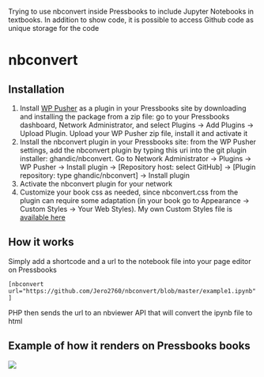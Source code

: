 Trying to use nbconvert inside Pressbooks to include Jupyter Notebooks in textbooks. In addition to show code, it is possible to access Github code as unique storage for the code

# nbconvert

## Installation

1. Install [WP Pusher](https://wppusher.com/) as a plugin in your Pressbooks site by downloading and installing the package from a zip file: go to your Pressbooks dashboard, Network Administrator, and select Plugins -> Add Plugins -> Upload Plugin. Upload your WP Pusher zip file, install it and activate it
2. Install the nbconvert plugin in your Pressbooks site: from the WP Pusher settings, add the nbconvert plugin by typing this uri into the git plugin installer: ghandic/nbconvert. Go to Network Administrator -> Plugins -> WP Pusher -> Install plugin -> [Repository host: select GitHub] -> [Plugin repository: type ghandic/nbconvert] -> Install plugin
3. Activate the nbconvert plugin for your network
4. Customize your book css as needed, since nbconvert.css from the plugin can require some adaptation (in your book go to Appearance -> Custom Styles -> Your Web Styles). My own Custom Styles file is [available here](https://github.com/Jero2760/nbconvert/blob/master/css/my_custom_styles.css)

## How it works

Simply add a shortcode and a url to the notebook file into your page editor on Pressbooks

`[nbconvert url="https://github.com/Jero2760/nbconvert/blob/master/example1.ipynb"]`

PHP then sends the url to an nbviewer API that will convert the ipynb file to html

## Example of how it renders on Pressbooks books

![](http://www.publiconsulting.com/wordpress/pythonfords/wp-content/uploads/sites/116/2020/05/demo.png)
